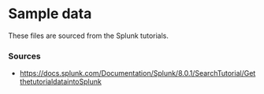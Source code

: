 # Sample data
These files are sourced from the Splunk tutorials.

### Sources
- https://docs.splunk.com/Documentation/Splunk/8.0.1/SearchTutorial/GetthetutorialdataintoSplunk
